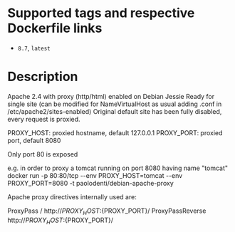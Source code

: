 # Supported tags and respective Dockerfile links

* `8.7`, `latest`

# Description

Apache 2.4 with proxy (http/html) enabled on Debian Jessie
Ready for single site (can be modified for NameVirtualHost as usual adding .conf in /etc/apache2/sites-enabled)
Original default site has been fully disabled, every request is proxied.

PROXY_HOST: proxied hostname, default 127.0.0.1
PROXY_PORT: proxied port, default 8080

Only port 80 is exposed

e.g. in order to proxy a tomcat running on port 8080 having name "tomcat"
docker run -p 80:80/tcp --env PROXY_HOST=tomcat --env PROXY_PORT=8080 -t paolodenti/debian-apache-proxy

Apache proxy directives internally used are:

ProxyPass / http://${PROXY_HOST}:${PROXY_PORT}/
<Location />
	ProxyPassReverse http://${PROXY_HOST}:${PROXY_PORT}/
</Location>
